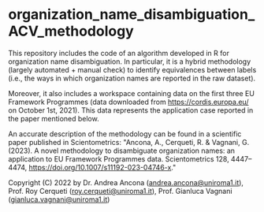 # organization_name_disambiguation_ACV_methodology

This repository includes the code of an algorithm developed in R for organization name disambiguation. In particular, it is a hybrid methodology (largely automated + manual check) to identify equivalences between labels (i.e., the ways in which organization names are reported in the raw dataset).

Moreover, it also includes a workspace containing data on the first three EU Framework Programmes (data downloaded from https://cordis.europa.eu/ on October 1st, 2021). This data represents the application case reported in the paper mentioned below.  

An accurate description of the methodology can be found in a scientific paper published in Scientometrics: "Ancona, A., Cerqueti, R. & Vagnani, G. (2023). A novel methodology to disambiguate organization names: an application to EU Framework Programmes data. Scientometrics 128, 4447–4474, https://doi.org/10.1007/s11192-023-04746-x."

Copyright (C) 2022 by Dr. Andrea Ancona (andrea.ancona@uniroma1.it), Prof. Roy Cerqueti (roy.cerqueti@uniroma1.it), Prof. Gianluca Vagnani (gianluca.vagnani@uniroma1.it)

